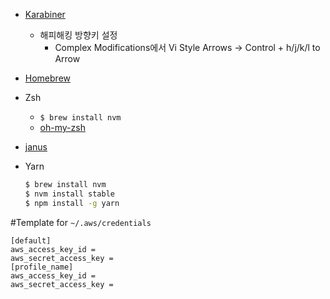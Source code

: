 - [Karabiner](https://pqrs.org/osx/karabiner/)

  - 해피해킹 방향키 설정
    - Complex Modifications에서 Vi Style Arrows -> Control + h/j/k/l to Arrow

- [Homebrew](https://brew.sh/)

- Zsh

  - `$ brew install nvm`
  - [oh-my-zsh](https://github.com/robbyrussell/oh-my-zsh)

- [janus](https://github.com/carlhuda/janus)

- Yarn

  ```bash
  $ brew install nvm
  $ nvm install stable
  $ npm install -g yarn
  ```



#Template for `~/.aws/credentials`

```
[default]
aws_access_key_id =
aws_secret_access_key =
[profile_name]
aws_access_key_id =
aws_secret_access_key =
```

